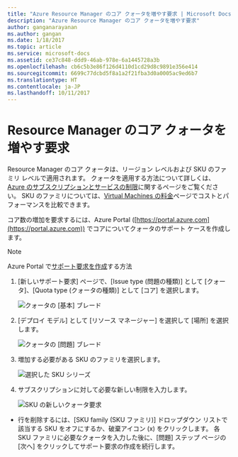 ```yaml
---
title: "Azure Resource Manager のコア クォータを増やす要求 | Microsoft Docs"
description: "Azure Resource Manager のコア クォータを増やす要求"
author: ganganarayanan
ms.author: gangan
ms.date: 1/18/2017
ms.topic: article
ms.service: microsoft-docs
ms.assetid: ce37c848-ddd9-46ab-978e-6a1445728a3b
ms.openlocfilehash: cb6c5b3e86f126d4110d1cd29d8c9891e356e414
ms.sourcegitcommit: 6699c77dcbd5f8a1a2f21fba3d0a0005ac9ed6b7
ms.translationtype: HT
ms.contentlocale: ja-JP
ms.lasthandoff: 10/11/2017
---
```

# <a name="resource-manager-core-quota-increase-requests"></a>Resource Manager のコア クォータを増やす要求

Resource Manager のコア クォータは、リージョン レベルおよび SKU のファミリ レベルで適用されます。
クォータを適用する方法について詳しくは、[Azure のサブスクリプションとサービスの制限](http://aka.ms/quotalimits)に関するページをご覧ください。
SKU のファミリについては、[Virtual Machines の料金](http://aka.ms/pricingcompute)ページでコストとパフォーマンスを比較できます。

コア数の増加を要求するには、Azure Portal ([https://portal.azure.com](https://portal.azure.com)) でコアについてクォータのサポート ケースを作成します。

> [!NOTE]
> Azure Portal で[サポート要求を作成](https://docs.microsoft.com/azure/azure-supportability/how-to-create-azure-support-request)する方法

1. [新しいサポート要求] ページで、[Issue type (問題の種類)] として [クォータ]、[Quota type (クォータの種類)] として [コア] を選択します。

    ![クォータの [基本] ブレード](./media/resource-manager-core-quotas-request/Basics-blade.png)

2. [デプロイ モデル] として [リソース マネージャー] を選択して [場所] を選択します。

    ![クォータの [問題] ブレード](./media/resource-manager-core-quotas-request/Problem-step.png)

3. 増加する必要がある SKU のファミリを選択します。

    ![選択した SKU シリーズ](./media/resource-manager-core-quotas-request/SKU-selected.png)

4. サブスクリプションに対して必要な新しい制限を入力します。

    ![SKU の新しいクォータ要求](./media/resource-manager-core-quotas-request/SKU-new-quota.png)

- 行を削除するには、[SKU family (SKU ファミリ)] ドロップダウン リストで該当する SKU をオフにするか、破棄アイコン (x) をクリックします。
各 SKU ファミリに必要なクォータを入力した後に、[問題] ステップ ページの [次へ] をクリックしてサポート要求の作成を続行します。

